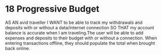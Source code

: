 # 18 Progressive Budget
AS AN avid traveller I WANT to be able to track my withdrawals and deposits with or without a data/internet connection SO THAT my account balance is accurate when I am traveling.The user will be able to add expenses and deposits to their budget with or without a connection. When entering transactions offline, they should populate the total when brought back online.
